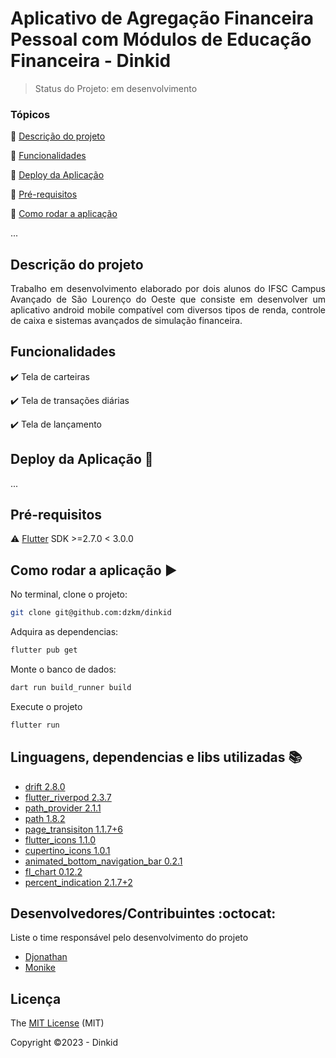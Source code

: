 <h1>Aplicativo de Agregação Financeira Pessoal com Módulos de Educação Financeira - Dinkid </h1> 


> Status do Projeto: em desenvolvimento

### Tópicos 

:small_blue_diamond: [Descrição do projeto](#descrição-do-projeto)

:small_blue_diamond: [Funcionalidades](#funcionalidades)

:small_blue_diamond: [Deploy da Aplicação](#deploy-da-aplicação-dash)

:small_blue_diamond: [Pré-requisitos](#pré-requisitos)

:small_blue_diamond: [Como rodar a aplicação](#como-rodar-a-aplicação-arrow_forward)

... 

## Descrição do projeto 

<p align="justify">
  Trabalho em desenvolvimento elaborado por dois alunos do IFSC Campus Avançado de São Lourenço do Oeste que consiste em desenvolver um aplicativo android mobile compatível com diversos tipos de renda, controle de caixa e sistemas avançados de simulação financeira.
</p>

## Funcionalidades

:heavy_check_mark: Tela de carteiras

:heavy_check_mark: Tela de transações diárias

:heavy_check_mark: Tela de lançamento

## Deploy da Aplicação :dash:

... 

## Pré-requisitos
:warning: [Flutter](https://flutter.dev/) SDK >=2.7.0 < 3.0.0
<br>

## Como rodar a aplicação :arrow_forward:

No terminal, clone o projeto: 

```sh
git clone git@github.com:dzkm/dinkid
```

Adquira as dependencias:
```sh
flutter pub get 
```

Monte o banco de dados:
```sh
dart run build_runner build
```

Execute o projeto
```sh
flutter run
```

## Linguagens, dependencias e libs utilizadas :books:

- [drift 2.8.0](https://pub.dev/packages/drift/versions/2.8.0)
- [flutter_riverpod 2.3.7](https://pub.dev/packages/riverpod/versions/2.3.7)
- [path_provider 2.1.1](https://pub.dev/packages/path_provider/versions/2.1.1)
- [path 1.8.2](https://pub.dev/packages/path/versions/1.8.2)
- [page_transisiton 1.1.7+6](https://pub.dev/packages/page_transition/versions/1.1.7+6)
- [flutter_icons 1.1.0](https://pub.dev/packages/flutter_icons/versions/1.1.0)
- [cupertino_icons 1.0.1](https://pub.dev/packages/cupertino_icons/versions/1.0.1)
- [animated_bottom_navigation_bar 0.2.1](https://pub.dev/packages/animated_bottom_navigation_bar/versions/0.2.1)
- [fl_chart 0.12.2](https://pub.dev/packages/fl_chart/versions/0.12.2)
- [percent_indication 2.1.7+2](https://pub.dev/packages/percent_indicator/versions/2.1.7+2)


## Desenvolvedores/Contribuintes :octocat:

Liste o time responsável pelo desenvolvimento do projeto

- [Djonathan](https://github.com/dzkm)
- [Monike](https://github.com/monike29)

## Licença 

The [MIT License](https://opensource.org/license/mit/) (MIT)

Copyright :copyright:2023 - Dinkid
